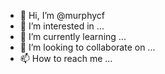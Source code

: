 - 👋 Hi, I’m @murphycf
- 👀 I’m interested in ...
- 🌱 I’m currently learning ...
- 💞️ I’m looking to collaborate on ...
- 📫 How to reach me ...

<!---
murphycf/murphycf is a ✨ special ✨ repository because its `README.md` (this file) appears on your GitHub profile.
You can click the Preview link to take a look at your changes.
--->
